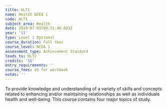 ```yaml
---
title: HLT1
name: Health NCEA 1
code: HLT1
subject_area: Health
date: 2019-07-01T00:51:40.823Z
year: '11'
type: Level 1 Optional
course_duration: Full Year
course_level: NCEA 1
assessment_type: Achievement Standard
leads_to: HLT2
credits: '15'
entry_requirements: ''
course_fees: $5 for workbook
notes: ''
---
```

To provide knowledge and understanding of a variety of skills and concepts related to enhancing and/or maintaining relationships as well as individuals health and well-being. This course contains four major topics of study.

